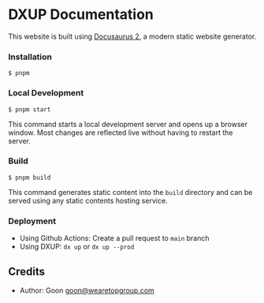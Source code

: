 # DXUP Documentation

This website is built using [Docusaurus 2](https://docusaurus.io/), a modern static website generator.

### Installation

```
$ pnpm
```

### Local Development

```
$ pnpm start
```

This command starts a local development server and opens up a browser window. Most changes are reflected live without having to restart the server.

### Build

```
$ pnpm build
```

This command generates static content into the `build` directory and can be served using any static contents hosting service.

### Deployment

-   Using Github Actions: Create a pull request to `main` branch
-   Using DXUP: `dx up` or `dx up --prod`

## Credits

-   Author: Goon <goon@wearetopgroup.com>
